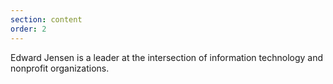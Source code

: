 ```yaml
---
section: content
order: 2
---
```


<div class="flex flex-row items-center">
    <div class="text-xl font-bold ml-2">Edward Jensen is a leader at the intersection of information technology and nonprofit organizations.</div>
</div>